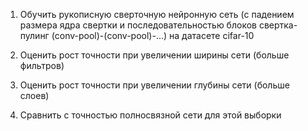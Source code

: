 1. Обучить рукописную сверточную нейронную сеть (с падением размера ядра свертки и последовательностью блоков свертка-пулинг (conv-pool)-(conv-pool)-...) на датасете cifar-10

2. Оценить рост точности при увеличении ширины сети (больше фильтров)

3. Оценить рост точности при увеличении глубины сети (больше слоев)

4. Сравнить с точностью полносвязной сети для этой выборки
